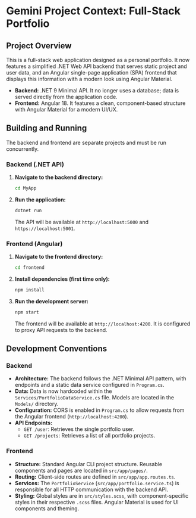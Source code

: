 # Gemini Project Context: Full-Stack Portfolio

## Project Overview

This is a full-stack web application designed as a personal portfolio. It now features a simplified .NET Web API backend that serves static project and user data, and an Angular single-page application (SPA) frontend that displays this information with a modern look using Angular Material.

-   **Backend:** .NET 9 Minimal API. It no longer uses a database; data is served directly from the application code.
-   **Frontend:** Angular 18. It features a clean, component-based structure with Angular Material for a modern UI/UX.

## Building and Running

The backend and frontend are separate projects and must be run concurrently.

### Backend (.NET API)

1.  **Navigate to the backend directory:**
    ```bash
    cd MyApp
    ```
2.  **Run the application:**
    ```bash
    dotnet run
    ```
    The API will be available at `http://localhost:5000` and `https://localhost:5001`.

### Frontend (Angular)

1.  **Navigate to the frontend directory:**
    ```bash
    cd frontend
    ```
2.  **Install dependencies (first time only):**
    ```bash
    npm install
    ```
3.  **Run the development server:**
    ```bash
    npm start
    ```
    The frontend will be available at `http://localhost:4200`. It is configured to proxy API requests to the backend.

## Development Conventions

### Backend

-   **Architecture:** The backend follows the .NET Minimal API pattern, with endpoints and a static data service configured in `Program.cs`.
-   **Data:** Data is now hardcoded within the `Services/PortfolioDataService.cs` file. Models are located in the `Models/` directory.
-   **Configuration:** CORS is enabled in `Program.cs` to allow requests from the Angular frontend (`http://localhost:4200`).
-   **API Endpoints:**
    -   `GET /user`: Retrieves the single portfolio user.
    -   `GET /projects`: Retrieves a list of all portfolio projects.

### Frontend

-   **Structure:** Standard Angular CLI project structure. Reusable components and pages are located in `src/app/pages/`.
-   **Routing:** Client-side routes are defined in `src/app/app.routes.ts`.
-   **Services:** The `PortfolioService` (`src/app/portfolio.service.ts`) is responsible for all HTTP communication with the backend API.
-   **Styling:** Global styles are in `src/styles.scss`, with component-specific styles in their respective `.scss` files. Angular Material is used for UI components and theming.
